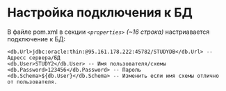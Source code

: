 # Настройка подключения к БД
В файле pom.xml в секции _`<properties>`_ _(~16 строка)_ настриавается подключение к БД:

    <db.Url>jdbc:oracle:thin:@95.161.178.222:45782/STUDYDB</db.Url> --Адресс сервера/БД
    <db.User>STUDY2</db.User> -- Имя пользователя/схемы
    <db.Password>123456</db.Password> -- Пароль
    <db.Schema>${db.User}</db.Schema> -- Изменить если имя схемы отлично от пользователя.
